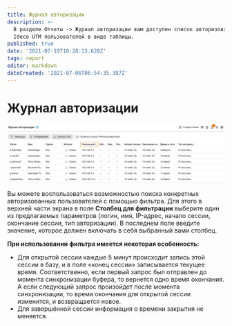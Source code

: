```yaml
---
title: Журнал авторизации
description: >-
  В разделе Отчеты -> Журнал авторизации вам доступен список авторизованных на
  Ideco UTM пользователей в виде таблицы.
published: true
date: '2021-07-19T10:28:15.628Z'
tags: report
editor: markdown
dateCreated: '2021-07-06T06:54:35.387Z'
---
```


# Журнал авторизации

![](/.gitbook/assets/authorization-log.png)

Вы можете воспользоваться возможностью поиска конкретных авторизованных пользователей с помощью фильтра. Для этого в верхней части экрана в поле **Столбец для фильтрации** выберите один из предлагаемых параметров \(логин, имя, IP-адрес, начало сессии, окончание сессии, тип авторизации\). В последнем поле введите значение, которое должен включать в себя выбранный вами столбец.

**При использовании фильтра имеется некоторая особенность:**

* Для открытой сессии каждые 5 минут происходит запись этой сессии в базу, и в поле «конец сессии» записывается текущее время. Соответственно, если первый запрос был отправлен до момента синхронизации буфера, то вернется одно время окончания. А если следующий запрос произойдет после момента синхронизации, то время окончания для открытой сессии изменится, и возвращается новое.
* Для завершённой сессии информация о времени закрытия не меняется.

